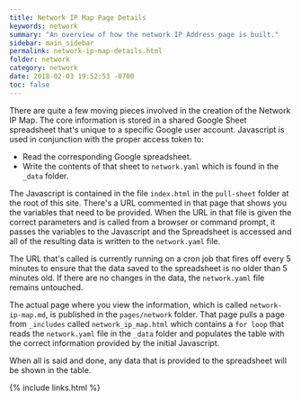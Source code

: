```yaml
---
title: Network IP Map Page Details
keywords: network
summary: "An overview of how the network IP Address page is built."
sidebar: main_sidebar
permalink: network-ip-map-details.html
folder: network
category: network
date: 2018-02-03 19:52:53 -0700
toc: false
---
```


There are quite a few moving pieces involved in the creation of the Network IP Map.  The core information is stored in a shared Google Sheet spreadsheet that's unique to a specific Google user account.  Javascript is used in conjunction with the proper access token to:

- Read the corresponding Google spreadsheet.
- Write the contents of that sheet to `network.yaml` which is found in the `_data` folder.

The Javascript is contained in the file `index.html` in the `pull-sheet` folder at the root of this site.  There's a URL commented in that page that shows you the variables that need to be provided.  When the URL in that file is given the correct parameters and is called from a browser or command prompt, it passes the variables to the Javascript and the Spreadsheet is accessed and all of the resulting data is written to the `network.yaml` file.

The URL that's called is currently running on a cron job that fires off every 5 minutes to ensure that the data saved to the spreadsheet is no older than 5 minutes old.  If there are no changes in the data, the `network.yaml` file remains untouched.

The actual page where you view the information, which is called `network-ip-map.md`, is published in the `pages/network` folder.  That page pulls a page from `_includes` called `network_ip_map.html` which contains a `for loop` that reads the `network.yaml` file in the `_data` folder and populates the table with the correct information provided by the initial Javascript.

When all is said and done, any data that is provided to the spreadsheet will be shown in the table.

{% include links.html %}
